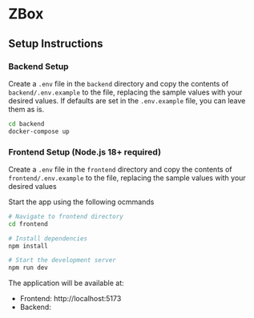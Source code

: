 # ZBox

## Setup Instructions

### Backend Setup

Create a `.env` file in the `backend` directory and copy the contents of `backend/.env.example` to the file, replacing the sample values with your desired values. If defaults are set in the `.env.example` file, you can leave them as is.

```bash
cd backend
docker-compose up
```

### Frontend Setup (Node.js 18+ required)

Create a `.env` file in the `frontend` directory and copy the contents of `frontend/.env.example` to the file, replacing the sample values with your desired values

Start the app using the following ocmmands

```bash
# Navigate to frontend directory
cd frontend

# Install dependencies
npm install

# Start the development server
npm run dev
```

The application will be available at:

- Frontend: http://localhost:5173
- Backend:

